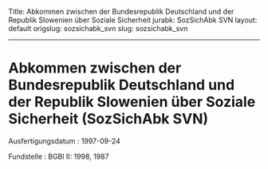 Title: Abkommen zwischen der Bundesrepublik Deutschland und der Republik Slowenien
  über Soziale Sicherheit
jurabk: SozSichAbk SVN
layout: default
origslug: sozsichabk_svn
slug: sozsichabk_svn

---

# Abkommen zwischen der Bundesrepublik Deutschland und der Republik Slowenien über Soziale Sicherheit (SozSichAbk SVN)

Ausfertigungsdatum
:   1997-09-24

Fundstelle
:   BGBl II: 1998, 1987


